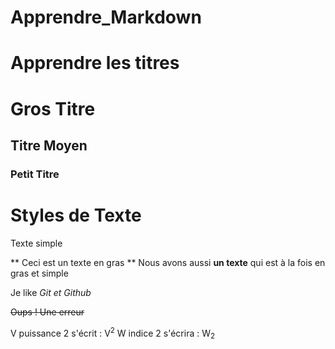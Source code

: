 # Apprendre_Markdown

# Apprendre les titres

  # Gros Titre
  ## Titre Moyen
  ### Petit Titre

# Styles de Texte
Texte simple

** Ceci est un texte en gras **
Nous avons aussi __un texte__ qui est à la fois en gras et simple

Je like *Git et Github*

~~Oups ! Une erreur~~

V puissance 2 s'écrit : V<sup>2</sup>
W indice 2 s'écrira : W<sub>2</sub>


